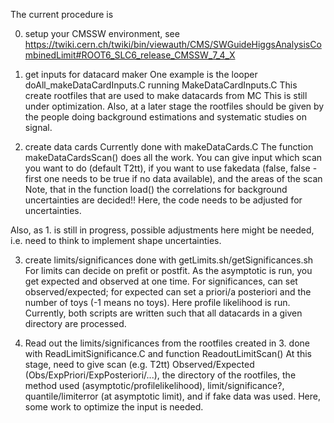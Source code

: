 The current procedure is

0. setup your CMSSW environment, see
https://twiki.cern.ch/twiki/bin/viewauth/CMS/SWGuideHiggsAnalysisCombinedLimit#ROOT6_SLC6_release_CMSSW_7_4_X

1. get inputs for datacard maker
One example is the looper doAll_makeDataCardInputs.C running MakeDataCardInputs.C
This create rootfiles that are used to make datacards from MC
This is still under optimization. Also, at a later stage
the rootfiles should be given by the people doing background estimations and systematic studies on signal.

2. create data cards
Currently done with makeDataCards.C
The function makeDataCardsScan() does all the work.
You can give input which scan you want to do (default T2tt), if you want to use fakedata
(false, false - first one needs to be true if no data available), and the areas of the scan
Note, that in the function load() the correlations for background uncertainties are decided!!
Here, the code needs to be adjusted for uncertainties.

Also, as 1. is still in progress, possible adjustments here might be needed,
i.e. need to think to implement shape uncertainties.

3. create limits/significances
done with getLimits.sh/getSignificances.sh
For limits can decide on prefit or postfit.
As the asymptotic is run, you get expected and observed at one time.
For significances, can set observed/expected; for expected can set a priori/a posteriori and the number of toys (-1 means no toys).
Here profile likelihood is run.
Currently, both scripts are written such that all datacards in a given directory are processed.

4. Read out the limits/significances from the rootfiles created in 3.
done with ReadLimitSignificance.C and function ReadoutLimitScan()
At this stage, need to give scan (e.g. T2tt) Observed/Expected (Obs/ExpPriori/ExpPosteriori/...), the directory of the rootfiles, the method used (asymptotic/profilelikelihood), limit/significance?, quantile/limiterror (at asymptotic limit), and if fake data was used.
Here, some work to optimize the input is needed.
